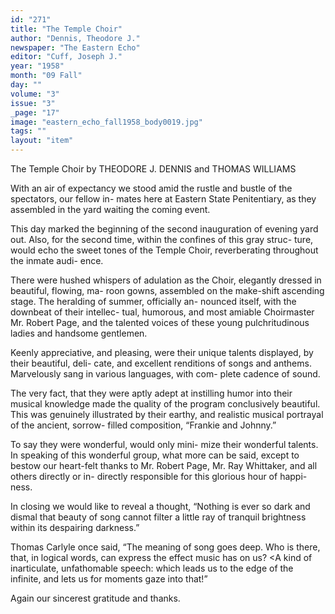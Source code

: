 ```yaml
---
id: "271"
title: "The Temple Choir"
author: "Dennis, Theodore J."
newspaper: "The Eastern Echo"
editor: "Cuff, Joseph J."
year: "1958"
month: "09 Fall"
day: ""
volume: "3"
issue: "3"
_page: "17"
image: "eastern_echo_fall1958_body0019.jpg"
tags: ""
layout: "item"
---
```

The Temple Choir
by THEODORE J. DENNIS
and THOMAS WILLIAMS

With an air of expectancy we stood amid the
rustle and bustle of the spectators, our fellow in-
mates here at Eastern State Penitentiary, as they
assembled in the yard waiting the coming event.

This day marked the beginning of the second
inauguration of evening yard out. Also, for the
second time, within the confines of this gray struc-
ture, would echo the sweet tones of the Temple
Choir, reverberating throughout the inmate audi-
ence.

There were hushed whispers of adulation as the
Choir, elegantly dressed in beautiful, flowing, ma-
roon gowns, assembled on the make-shift ascending
stage. The heralding of summer, officially an-
nounced itself, with the downbeat of their intellec-
tual, humorous, and most amiable Choirmaster Mr.
Robert Page, and the talented voices of these young
pulchritudinous ladies and handsome gentlemen.

Keenly appreciative, and pleasing, were their
unique talents displayed, by their beautiful, deli-
cate, and excellent renditions of songs and anthems.
Marvelously sang in various languages, with com-
plete cadence of sound.

The very fact, that they were aptly adept at
instilling humor into their musical knowledge made
the quality of the program conclusively beautiful.
This was genuinely illustrated by their earthy, and
realistic musical portrayal of the ancient, sorrow-
filled composition, “Frankie and Johnny.”

To say they were wonderful, would only mini-
mize their wonderful talents. In speaking of this
wonderful group, what more can be said, except to
bestow our heart-felt thanks to Mr. Robert Page,
Mr. Ray Whittaker, and all others directly or in-
directly responsible for this glorious hour of happi-
ness.

In closing we would like to reveal a thought,
“Nothing is ever so dark and dismal that beauty of
song cannot filter a little ray of tranquil brightness
within its despairing darkness.”

Thomas Carlyle once said, “The meaning of
song goes deep. Who is there, that, in logical words,
can express the effect music has on us? <A kind of
inarticulate, unfathomable speech: which leads us
to the edge of the infinite, and lets us for moments
gaze into that!”

Again our sincerest gratitude and thanks.
